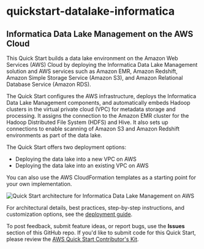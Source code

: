# quickstart-datalake-informatica
## Informatica Data Lake Management on the AWS Cloud

This Quick Start builds a data lake environment on the Amazon Web Services (AWS) Cloud by deploying the Informatica Data Lake Management solution and AWS services such as Amazon EMR, Amazon Redshift, Amazon Simple Storage Service (Amazon S3), and Amazon Relational Database Service (Amazon RDS).

The Quick Start configures the AWS infrastructure, deploys the Informatica Data Lake Management components, and automatically embeds Hadoop clusters in the virtual private cloud (VPC) for metadata storage and processing. It assigns the connection to the Amazon EMR cluster for the Hadoop Distributed File System (HDFS) and Hive. It also sets up connections to enable scanning of Amazon S3 and Amazon Redshift environments as part of the data lake.

The Quick Start offers two deployment options:

- Deploying the data lake into a new VPC on AWS
- Deploying the data lake into an existing VPC on AWS

You can also use the AWS CloudFormation templates as a starting point for your own implementation.

![Quick Start architecture for Informatica Data Lake Management on AWS](https://d0.awsstatic.com/partner-network/QuickStart/datasheets/informatica-data-lake-architecture-on-aws.png)

For architectural details, best practices, step-by-step instructions, and customization options, see the 
[deployment guide](https://fwd.aws/g8kzw).

To post feedback, submit feature ideas, or report bugs, use the **Issues** section of this GitHub repo.
If you'd like to submit code for this Quick Start, please review the [AWS Quick Start Contributor's Kit](https://aws-quickstart.github.io/). 
